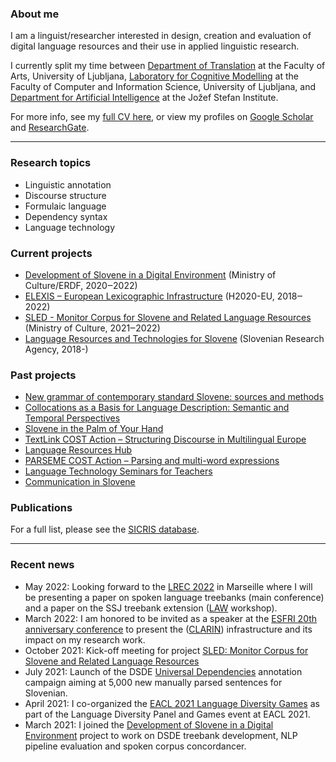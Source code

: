 ### About me
I am a linguist/researcher interested in design, creation and evaluation of digital language resources and their use in applied linguistic research. 

I currently split my time between [Department of Translation](https://prevajalstvo.ff.uni-lj.si/en) at the Faculty of Arts, University of Ljubljana, [Laboratory for Cognitive Modelling](https://www.fri.uni-lj.si/en/laboratory/lkm) at the Faculty of Computer and Information Science, University of Ljubljana, and [Department for Artificial Intelligence](https://ailab.ijs.si/) at the Jožef Stefan Institute. 

For more info, see my <a href="https://kajad.github.io/pdf/cv_kd_en_092021.pdf" target="_blank">full CV here</a>, or view my profiles on [Google Scholar](https://scholar.google.com/citations?user=KWq-H4AAAAAJ&hl=en) and [ResearchGate](https://www.researchgate.net/profile/Kaja-Dobrovoljc).

---
### Research topics
- Linguistic annotation
- Discourse structure
- Formulaic language
- Dependency syntax
- Language technology

### Current projects

- [Development of Slovene in a Digital Environment](https://slovenscina.eu/en) (Ministry of Culture/ERDF, 2020‒2022)
- [ELEXIS – European Lexicographic Infrastructure](https://elex.is/) (H2020-EU, 2018‒2022)
- [SLED - Monitor Corpus for Slovene and Related Language Resources](http://sled.ijs.si/) (Ministry of Culture, 2021‒2022)
- [Language Resources and Technologies for Slovene](http://www.sicris.si/public/jqm/prg.aspx?lang=eng&opdescr=search&opt=2&subopt=700&code1=cmn&code2=auto&psize=1&hits=1&page=1&count=&search_term=pedago%C5%A1ka%20fakulteta&id=17683&slng=&order_by=) (Slovenian Research Agency, 2018-) 

### Past projects
- [New grammar of contemporary standard Slovene: sources and methods](https://slovnica.ijs.si/?lang=en)
- [Collocations as a Basis for Language Description: Semantic and Temporal Perspectives](https://www.cjvt.si/kolos/en/)
- [Slovene in the Palm of Your Hand](http://projekt.slo-na-dlani.si/en/)
- [TextLink COST Action – Structuring Discourse in Multilingual Europe](http://www.textlink.ii.metu.edu.tr/)
- [Language Resources Hub](https://viri.trojina.si/)
- [PARSEME COST Action – Parsing and multi-word expressions](https://typo.uni-konstanz.de/parseme/)
- [Language Technology Seminars for Teachers](http://ucitelji.sdjt.si/)
- [Communication in Slovene](http://eng.slovenscina.eu/)

### Publications

For a full list, please see the [SICRIS database](https://bib.cobiss.net/bibliographies/si/webBiblio/bib201_20220608_100848_36491.html).

---
### Recent news
- May 2022: Looking forward to the [LREC 2022](https://lrec2022.lrec-conf.org/en/) in Marseille where I will be presenting a paper on spoken language treebanks (main conference) and a paper on the SSJ treebank extension ([LAW](https://cemantix.org/workshops/law/xvi/) workshop).
- March 2022: I am honored to be invited as a speaker at the [ESFRI 20th anniversary conference](https://www.esfri.eu/esfri-events/esfri-20years-conference?qt-event=1#qt-event) to present the ([CLARIN](https://www.clarin.eu/)) infrastructure and its impact on my research work.
- October 2021: Kick-off meeting for project [SLED: Monitor Corpus for Slovene and Related Language Resources](http://sled.ijs.si/) 
- July 2021: Launch of the DSDE [Universal Dependencies](https://universaldependencies.org/) annotation campaign aiming at 5,000 new manually parsed sentences for Slovenian. 
- April 2021: I co-organized the [EACL 2021 Language Diversity Games](https://gitlab.com/ceramisch/eacl21diversity/-/wikis/EACL-2021-language-diversity-panel-and-games) as part of the Language Diversity Panel and Games event at EACL 2021.
- March 2021: I joined the [Development of Slovene in a Digital Environment](https://slovenscina.eu/en) project to work on DSDE treebank development, NLP pipeline evaluation and spoken corpus concordancer.

